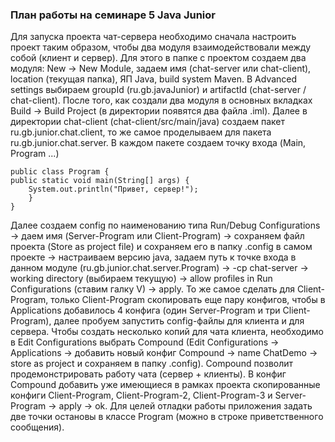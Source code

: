 ### План работы на семинаре 5 Java Junior
Для запуска проекта чат-сервера необходимо сначала настроить проект таким образом, чтобы два модуля
взаимодействовали между собой (клиент и сервер). Для этого в папке с проектом создаем два модуля:
New -> New Module, задаем имя (chat-server или chat-client), location (текущая папка), 
ЯП Java, build system Maven. 
В Advanced settings выбираем groupId (ru.gb.javaJunior) и artifactId (chat-server / chat-client).
После того, как создали два модуля в основных вкладках Build -> Build Project (в директории появятся два файла .iml).
Далее в директории chat-client (chat-client/src/main/java) создаем пакет ru.gb.junior.chat.client, 
то же самое проделываем для пакета ru.gb.junior.chat.server.
В каждом пакете создаем точку входа (Main, Program ...)
~~~
public class Program {
public static void main(String[] args) {
    System.out.println("Привет, сервер!");
    }
}
~~~
Далее создаем config по наименованию типа
Run/Debug Configurations -> даем имя (Server-Program или Client-Program) ->
сохраняем файл проекта (Store as project file) и сохраняем его в папку .config в самом проекте ->
настраиваем версию java, задаем путь к точке входа в данном модуле (ru.gb.junior.chat.server.Program) ->
-cp chat-server -> working directory (выбираем текущую) -> allow profiles in Run Configurations (ставим галку V) ->
apply.
То же самое сделать для Client-Program, только Client-Program скопировать еще пару конфигов, 
чтобы в Applications добавилось 4 конфига (один Server-Program и три Client-Program), далее пробуем запустить config-файлы для клиента и для сервера.
Чтобы создать несколько копий для чата клиента, необходимо в Edit Configurations 
выбрать Compound (Edit Configurations -> Applications -> добавить новый конфиг Compound -> name ChatDemo -> 
store as project и сохраняем в папку .config).
Compound позволит продемонстрировать работу чата (сервер + клиенты).
В конфиг Compound добавить уже имеющиеся в рамках проекта скопированные конфиги Client-Program, Client-Program-2,
Client-Program-3 и Server-Program -> apply -> ok.
Для целей отладки работы приложения задать две точки остановы в классе Program 
(можно в строке приветственного сообщения).
